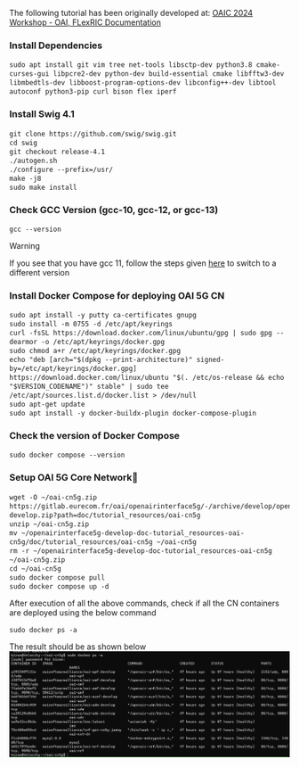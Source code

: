 The following tutorial has been originally developed at: [OAIC 2024 Workshop - OAI, FLexRIC Documentation](https://openaicellular.github.io/oaic/OAIC-2024-Workshop-oai-flexric-documentation.html)
### Install Dependencies
```
sudo apt install git vim tree net-tools libsctp-dev python3.8 cmake-curses-gui libpcre2-dev python-dev build-essential cmake libfftw3-dev libmbedtls-dev libboost-program-options-dev libconfig++-dev libtool autoconf python3-pip curl bison flex iperf
```
### Install Swig 4.1
```
git clone https://github.com/swig/swig.git
cd swig
git checkout release-4.1
./autogen.sh
./configure --prefix=/usr/
make -j8
sudo make install
```
### Check GCC Version (gcc-10, gcc-12, or gcc-13)

```
gcc --version
```
> [!WARNING]
> If you see that you have gcc 11, follow the steps given [here](https://linuxconfig.org/how-to-switch-between-multiple-gcc-and-g-compiler-versions-on-ubuntu-20-04-lts-focal-fossa) to switch to a different version

### Install Docker Compose for deploying OAI 5G CN

```
sudo apt install -y putty ca-certificates gnupg
sudo install -m 0755 -d /etc/apt/keyrings
curl -fsSL https://download.docker.com/linux/ubuntu/gpg | sudo gpg --dearmor -o /etc/apt/keyrings/docker.gpg
sudo chmod a+r /etc/apt/keyrings/docker.gpg
echo "deb [arch="$(dpkg --print-architecture)" signed-by=/etc/apt/keyrings/docker.gpg] https://download.docker.com/linux/ubuntu "$(. /etc/os-release && echo "$VERSION_CODENAME")" stable" | sudo tee /etc/apt/sources.list.d/docker.list > /dev/null
sudo apt-get update
sudo apt install -y docker-buildx-plugin docker-compose-plugin
```
### Check the version of Docker Compose
```
sudo docker compose --version
```

### Setup OAI 5G Core Network
```
wget -O ~/oai-cn5g.zip https://gitlab.eurecom.fr/oai/openairinterface5g/-/archive/develop/openairinterface5g-develop.zip?path=doc/tutorial_resources/oai-cn5g
unzip ~/oai-cn5g.zip
mv ~/openairinterface5g-develop-doc-tutorial_resources-oai-cn5g/doc/tutorial_resources/oai-cn5g ~/oai-cn5g
rm -r ~/openairinterface5g-develop-doc-tutorial_resources-oai-cn5g ~/oai-cn5g.zip
cd ~/oai-cn5g
sudo docker compose pull
sudo docker compose up -d
```
After execution of all the above commands, check if all the CN containers are deployed using the below command
```
sudo docker ps -a
```
The result should be as shown below
![5G CN containers health status](https://github.com/mprsk/CQI-Prediction/blob/main/docs/OAI%205GCN.png)



